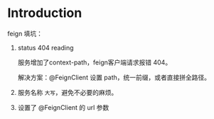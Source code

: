 # Introduction

feign 填坑：

1. status 404 reading

   服务增加了context-path，feign客户端请求报错 404。

   解决方案：@FeignClient 设置 path，统一前缀，或者直接拼全路径。

2. 服务名称 `大写`，避免不必要的麻烦。

3. 设置了 @FeignClient 的 url 参数

   

   

   

   